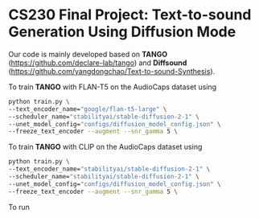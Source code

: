 # CS230 Final Project: Text-to-sound Generation Using Diffusion Mode
Our code is mainly developed based on **TANGO** (https://github.com/declare-lab/tango) and **Diffsound** (https://github.com/yangdongchao/Text-to-sound-Synthesis).

To train **TANGO** with FLAN-T5 on the AudioCaps dataset using

```bash
python train.py \
--text_encoder_name="google/flan-t5-large" \
--scheduler_name="stabilityai/stable-diffusion-2-1" \
--unet_model_config="configs/diffusion_model_config.json" \
--freeze_text_encoder --augment --snr_gamma 5 \
```

To train **TANGO** with CLIP on the AudioCaps dataset using

```bash
python train.py \
--text_encoder_name="stabilityai/stable-diffusion-2-1" \
--scheduler_name="stabilityai/stable-diffusion-2-1" \
--unet_model_config="configs/diffusion_model_config.json" \
--freeze_text_encoder --augment --snr_gamma 5 \
```

To run 
